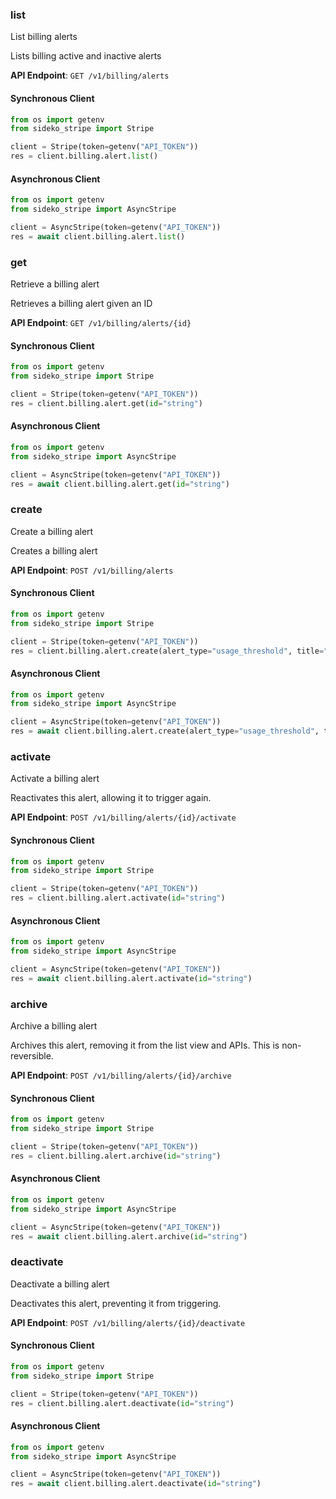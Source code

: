 
### list <a name="list"></a>
List billing alerts

<p>Lists billing active and inactive alerts</p>

**API Endpoint**: `GET /v1/billing/alerts`

#### Synchronous Client

```python
from os import getenv
from sideko_stripe import Stripe

client = Stripe(token=getenv("API_TOKEN"))
res = client.billing.alert.list()
```

#### Asynchronous Client

```python
from os import getenv
from sideko_stripe import AsyncStripe

client = AsyncStripe(token=getenv("API_TOKEN"))
res = await client.billing.alert.list()
```

### get <a name="get"></a>
Retrieve a billing alert

<p>Retrieves a billing alert given an ID</p>

**API Endpoint**: `GET /v1/billing/alerts/{id}`

#### Synchronous Client

```python
from os import getenv
from sideko_stripe import Stripe

client = Stripe(token=getenv("API_TOKEN"))
res = client.billing.alert.get(id="string")
```

#### Asynchronous Client

```python
from os import getenv
from sideko_stripe import AsyncStripe

client = AsyncStripe(token=getenv("API_TOKEN"))
res = await client.billing.alert.get(id="string")
```

### create <a name="create"></a>
Create a billing alert

<p>Creates a billing alert</p>

**API Endpoint**: `POST /v1/billing/alerts`

#### Synchronous Client

```python
from os import getenv
from sideko_stripe import Stripe

client = Stripe(token=getenv("API_TOKEN"))
res = client.billing.alert.create(alert_type="usage_threshold", title="string")
```

#### Asynchronous Client

```python
from os import getenv
from sideko_stripe import AsyncStripe

client = AsyncStripe(token=getenv("API_TOKEN"))
res = await client.billing.alert.create(alert_type="usage_threshold", title="string")
```

### activate <a name="activate"></a>
Activate a billing alert

<p>Reactivates this alert, allowing it to trigger again.</p>

**API Endpoint**: `POST /v1/billing/alerts/{id}/activate`

#### Synchronous Client

```python
from os import getenv
from sideko_stripe import Stripe

client = Stripe(token=getenv("API_TOKEN"))
res = client.billing.alert.activate(id="string")
```

#### Asynchronous Client

```python
from os import getenv
from sideko_stripe import AsyncStripe

client = AsyncStripe(token=getenv("API_TOKEN"))
res = await client.billing.alert.activate(id="string")
```

### archive <a name="archive"></a>
Archive a billing alert

<p>Archives this alert, removing it from the list view and APIs. This is non-reversible.</p>

**API Endpoint**: `POST /v1/billing/alerts/{id}/archive`

#### Synchronous Client

```python
from os import getenv
from sideko_stripe import Stripe

client = Stripe(token=getenv("API_TOKEN"))
res = client.billing.alert.archive(id="string")
```

#### Asynchronous Client

```python
from os import getenv
from sideko_stripe import AsyncStripe

client = AsyncStripe(token=getenv("API_TOKEN"))
res = await client.billing.alert.archive(id="string")
```

### deactivate <a name="deactivate"></a>
Deactivate a billing alert

<p>Deactivates this alert, preventing it from triggering.</p>

**API Endpoint**: `POST /v1/billing/alerts/{id}/deactivate`

#### Synchronous Client

```python
from os import getenv
from sideko_stripe import Stripe

client = Stripe(token=getenv("API_TOKEN"))
res = client.billing.alert.deactivate(id="string")
```

#### Asynchronous Client

```python
from os import getenv
from sideko_stripe import AsyncStripe

client = AsyncStripe(token=getenv("API_TOKEN"))
res = await client.billing.alert.deactivate(id="string")
```

